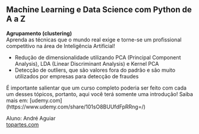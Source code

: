## Machine Learning e Data Science com Python de A a Z

<b>Agrupamento (clustering)</b><br />
Aprenda as técnicas que o mundo real exige e torne-se um profissional competitivo na área de Inteligência Artificial!
<ul>
<li>Redução de dimensionalidade utilizando PCA (Principal Component Analysis), LDA (Linear Discriminant Analysis) e Kernel PCA</li>
<li>Detecção de outliers, que são valores fora do padrão e são muito utilizados por empresas para detecção de fraudes</li>
</ul>
É importante salientar que um curso completo poderia ser feito com cada um desses tópicos, portanto, aqui você terá somente uma introdução!
Saiba mais em: [udemy.com](https://www.udemy.com/share/101sO8BUUfdFpRRng=/)
 
 Aluno: André Aguiar<br />
[topartes.com](http://topartes.com)

